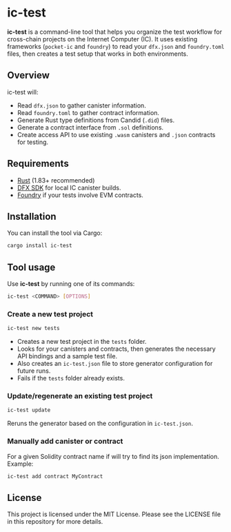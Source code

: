 # ic-test

**ic-test** is a command-line tool that helps you organize the test workflow for cross-chain projects on the Internet Computer (IC). It uses existing frameworks (`pocket-ic` and `foundry`) to read your `dfx.json` and `foundry.toml` files, then creates a test setup that works in both environments.

## Overview

ic-test will:
- Read `dfx.json` to gather canister information.  
- Read `foundry.toml` to gather contract information.  
- Generate Rust type definitions from Candid (`.did`) files.  
- Generate a contract interface from `.sol` definitions.  
- Create access API to use existing `.wasm` canisters and `.json` contracts for testing.


## Requirements
- [Rust](https://www.rust-lang.org/) (1.83+ recommended)  
- [DFX SDK](https://internetcomputer.org/docs/current/developer-docs/build/install/) for local IC canister builds.
- [Foundry](https://book.getfoundry.sh/getting-started/installation) if your tests involve EVM contracts.


## Installation

You can install the tool via Cargo:

```bash
cargo install ic-test
```

## Tool usage

Use **ic-test** by running one of its commands:

```bash
ic-test <COMMAND> [OPTIONS]
```

### Create a new test project

```bash
ic-test new tests
```

- Creates a new test project in the `tests` folder.
- Looks for your canisters and contracts, then generates the necessary API bindings and a sample test file.
- Also creates an `ic-test.json` file to store generator configuration for future runs.
- Fails if the `tests` folder already exists.


### Update/regenerate an existing test project

```bash
ic-test update
```

Reruns the generator based on the configuration in `ic-test.json`.


### Manually add canister or contract

For a given Solidity contract name if will try to find its json implementation. Example:

```bash
ic-test add contract MyContract
```


## License

This project is licensed under the MIT License. Please see the LICENSE file in this repository for more details.
